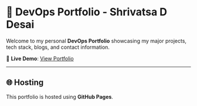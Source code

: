 # 💼 DevOps Portfolio - Shrivatsa D Desai

Welcome to my personal **DevOps Portfolio** showcasing my major projects, tech stack, blogs, and contact information.

🚀 **Live Demo**: [View Portfolio](https://shrivatsa54.github.io/Vatsa-Portfolio/)

---
## 🌐 Hosting

This portfolio is hosted using **GitHub Pages**.